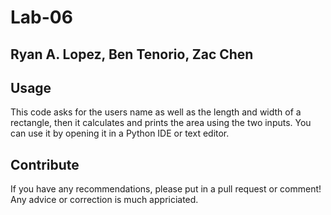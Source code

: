 # Lab-06
## Ryan A. Lopez, Ben Tenorio, Zac Chen

## Usage
This code asks for the users name as well as the length and width of a rectangle, then it calculates and prints the area using the two inputs. You can use it by opening it in a Python IDE or text editor.

## Contribute
If you have any recommendations, please put in a pull request or comment! Any advice or correction is much appriciated.



